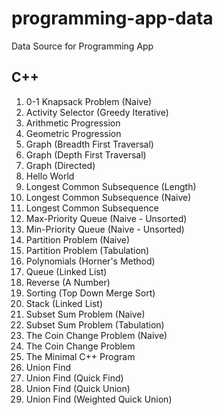 # programming-app-data
Data Source for Programming App

## C++

1. 0-1 Knapsack Problem (Naive)
1. Activity Selector (Greedy Iterative)
1. Arithmetic Progression
1. Geometric Progression
1. Graph (Breadth First Traversal)
1. Graph (Depth First  Traversal)
1. Graph (Directed)
1. Hello World
1. Longest Common Subsequence (Length)
1. Longest Common Subsequence (Naive)
1. Longest Common Subsequence
1. Max-Priority Queue (Naive - Unsorted)
1. Min-Priority Queue (Naive - Unsorted)
1. Partition Problem (Naive)
1. Partition Problem (Tabulation)
1. Polynomials (Horner's Method)
1. Queue (Linked List)
1. Reverse (A Number)
1. Sorting (Top Down Merge Sort)
1. Stack (Linked List)
1. Subset Sum Problem (Naive)
1. Subset Sum Problem (Tabulation)
1. The Coin Change Problem (Naive)
1. The Coin Change Problem
1. The Minimal C++ Program
1. Union Find
1. Union Find (Quick Find)
1. Union Find (Quick Union)
1. Union Find (Weighted Quick Union)
